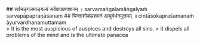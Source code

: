 <section>
<section data-markdown>
## सर्वमङ्गलमाङ्गल्यं सर्वपापप्रणाशनम् ।
sarvamaṅgalamāṅgalyaṁ sarvapāpapraṇāśanam
## चिन्ताशोकप्रशमनं आयुर्वर्धनमुत्तमम् ॥
cintāśokapraśamanaṁ āyurvardhanamuttamam
</section>
<section data-markdown>
</section>
> It is the most auspicious of auspices and destroys all sins.
> it dispels all problems of the mind and is the ultimate panacea

</section>
<!--
<section data-markdown>
> “This supreme prayer, Ādityahrudayam, is the best amongst auspicious verses, it will destroy all sins, dispel all doubts, allay all worry and sorrow, anxiety and anguish, and increase the longevity of life. It gives complete prosperity.
</section>
<section data-markdown>
> This hymn is supreme and is a guarantee of complete prosperity and is the destroyer of sin, anxiety, anguish and is the bestower of longevity.
</section>
-->
